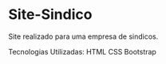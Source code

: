 # Site-Sindico
Site realizado para uma empresa de sindicos.

Tecnologias Utilizadas:
HTML
CSS
Bootstrap
